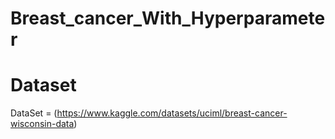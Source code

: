 # Breast_cancer_With_Hyperparameter
# Dataset
DataSet = (https://www.kaggle.com/datasets/uciml/breast-cancer-wisconsin-data)
